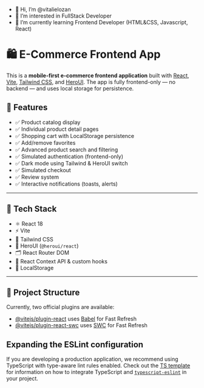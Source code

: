 - 👋 Hi, I’m @vitalielozan
- 👀 I’m interested in FullStack Developer
- 🌱 I’m currently learning Frontend Developer (HTML&CSS, Javascript, React)

# 🛍️ E-Commerce Frontend App

This is a **mobile-first e-commerce frontend application** built with [React](https://reactjs.org/), [Vite](https://vitejs.dev/), [Tailwind CSS](https://tailwindcss.com/), and [HeroUI](https://heroui.dev/). The app is fully frontend-only — no backend — and uses local storage for persistence.

## 🚀 Features

- ✅ Product catalog display
- ✅ Individual product detail pages
- ✅ Shopping cart with LocalStorage persistence
- ✅ Add/remove favorites
- ✅ Advanced product search and filtering
- ✅ Simulated authentication (frontend-only)
- ✅ Dark mode using Tailwind & HeroUI switch
- ✅ Simulated checkout
- ✅ Review system
- ✅ Interactive notifications (toasts, alerts)

---

## 📱 Tech Stack

- ⚛️ React 18
- ⚡ Vite
- 🎨 Tailwind CSS
- 🧩 HeroUI (`@heroui/react`)
- 🗂️ React Router DOM
- 🧠 React Context API & custom hooks
- 💾 LocalStorage

---

## 📁 Project Structure



Currently, two official plugins are available:

- [@vitejs/plugin-react](https://github.com/vitejs/vite-plugin-react/blob/main/packages/plugin-react) uses [Babel](https://babeljs.io/) for Fast Refresh
- [@vitejs/plugin-react-swc](https://github.com/vitejs/vite-plugin-react/blob/main/packages/plugin-react-swc) uses [SWC](https://swc.rs/) for Fast Refresh

## Expanding the ESLint configuration

If you are developing a production application, we recommend using TypeScript with type-aware lint rules enabled. Check out the [TS template](https://github.com/vitejs/vite/tree/main/packages/create-vite/template-react-ts) for information on how to integrate TypeScript and [`typescript-eslint`](https://typescript-eslint.io) in your project.

